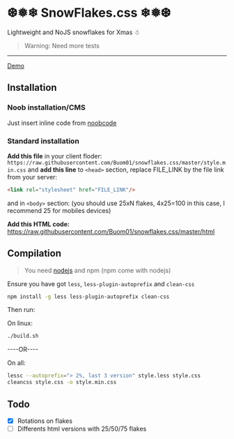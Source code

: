 # ❆❅❄ SnowFlakes.css ❄❅❆
Lightweight and NoJS snowflakes for Xmas ☃

> Warning: Need more tests

---
[Demo](https://buom01.github.io/snowflakes.css/)
## Installation
### Noob installation/CMS
Just insert inline code from [noobcode](https://raw.githubusercontent.com/Buom01/snowflakes.css/master/noobscript)

### Standard installation
**Add this file** in your client floder: `https://raw.githubusercontent.com/Buom01/snowflakes.css/master/style.min.css`
and **add this line** to `<head>` section, replace FILE_LINK by the file link from your server:
```html
<link rel="stylesheet" href="FILE_LINK"/>
```
and in `<body>` section: (you should use 25xN flakes, 4x25=100 in this case, I recommend 25 for mobiles devices)

**Add this HTML code:** https://raw.githubusercontent.com/Buom01/snowflakes.css/master/html

## Compilation
> You need [nodejs](http://nodejs.org/) and npm (npm come with nodejs)

Ensure you have got `less`, `less-plugin-autoprefix` and `clean-css`
```bash
npm install -g less less-plugin-autoprefix clean-css
```
Then run:

On linux:
```bash
./build.sh
```
----OR----

On all:
```bash
lessc --autoprefix="> 2%, last 3 version" style.less style.css
cleancss style.css -o style.min.css
```

## Todo
- [X] Rotations on flakes
- [ ] Differents html versions with 25/50/75 flakes
